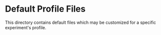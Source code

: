 # Default Profile Files

This directory contains default files which may be customized for a specific
experiment's profile.
